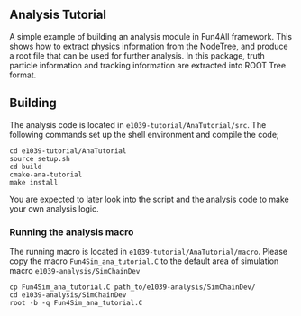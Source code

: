 ## Analysis Tutorial

A simple example of building an analysis module in Fun4All framework. This shows how to extract physics information
from the NodeTree, and produce a root file that can be used for further analysis. In this package, truth particle information 
and tracking information are extracted into ROOT Tree format.

## Building

The analysis code is located in `e1039-tutorial/AnaTutorial/src`.
The following commands set up the shell environment and compile the code;
```
cd e1039-tutorial/AnaTutorial
source setup.sh
cd build
cmake-ana-tutorial
make install
```
You are expected to later look into the script and the analysis code to make your own analysis logic.

### Running the analysis macro

The running macro is located in `e1039-tutorial/AnaTutorial/macro`.
Please copy the macro `Fun4Sim_ana_tutorial.C` to the default area of simulation macro `e1039-analysis/SimChainDev`

```
cp Fun4Sim_ana_tutorial.C path_to/e1039-analysis/SimChainDev/
cd e1039-analysis/SimChainDev
root -b -q Fun4Sim_ana_tutorial.C
```
